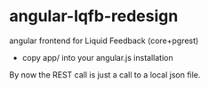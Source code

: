 angular-lqfb-redesign
=====================

angular frontend for Liquid Feedback (core+pgrest)

- copy app/ into your angular.js installation

By now the REST call is just a call to a local json file.
